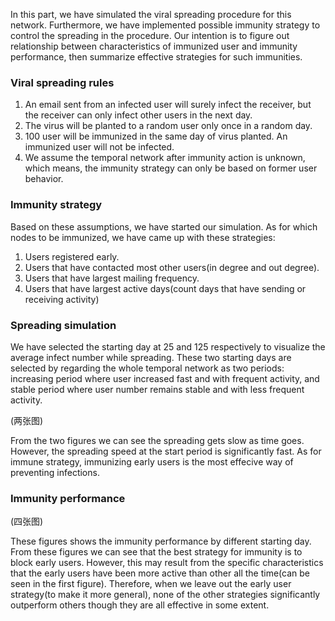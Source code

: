 In this part, we have simulated the viral spreading procedure for this network. Furthermore, we have implemented possible immunity strategy to control the spreading in the procedure. Our intention is to figure out relationship between characteristics of immunized user and immunity performance, then summarize effective strategies for such immunities. 



### Viral spreading rules

1. An email sent from an infected user will surely infect the receiver, but the receiver can only infect other users in the next day. 
2. The virus will be planted to a random user only once in a random day. 
3. 100 user will be immunized in the same day of virus planted. An immunized user will not be infected. 
4. We assume the temporal network after immunity action is unknown, which means, the immunity strategy can only be based on former user behavior. 



### Immunity strategy

Based on these assumptions, we have started our simulation. As for which nodes to be immunized, we have came up with these strategies: 

1. Users registered early.
2. Users that have contacted most other users(in degree and out degree). 
3. Users that have largest mailing frequency. 
4. Users that have largest active days(count days that have sending or receiving activity)



### Spreading simulation 

We have selected the starting day at 25 and 125 respectively to visualize the average infect number while spreading. These two starting days are selected by regarding the whole temporal network as two periods: increasing period where user increased fast and with frequent activity, and stable period where user number remains stable and with less frequent activity. 



(两张图)



From the two figures we can see the spreading gets slow as time goes. However, the spreading speed at the start period is significantly fast. As for immune strategy, immunizing early users is the most effecive way of preventing infections. 



### Immunity performance



(四张图)



These figures shows the immunity performance by different starting day. From these figures we can see that the best strategy for immunity is to block early users. However, this may result from the specific characteristics that the early users have been more active than other all the time(can be seen in the first figure). Therefore, when we leave out the early user strategy(to make it more general), none of the other strategies significantly outperform others though they are all effective in some extent. 



